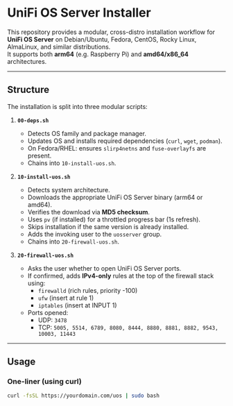 # UniFi OS Server Installer

This repository provides a modular, cross-distro installation workflow for **UniFi OS Server** on Debian/Ubuntu, Fedora, CentOS, Rocky Linux, AlmaLinux, and similar distributions.  
It supports both **arm64** (e.g. Raspberry Pi) and **amd64/x86_64** architectures.

---

## Structure

The installation is split into three modular scripts:

1. **`00-deps.sh`**  
   - Detects OS family and package manager.  
   - Updates OS and installs required dependencies (`curl`, `wget`, `podman`).  
   - On Fedora/RHEL: ensures `slirp4netns` and `fuse-overlayfs` are present.  
   - Chains into `10-install-uos.sh`.

2. **`10-install-uos.sh`**  
   - Detects system architecture.  
   - Downloads the appropriate UniFi OS Server binary (arm64 or amd64).  
   - Verifies the download via **MD5 checksum**.  
   - Uses `pv` (if installed) for a throttled progress bar (1s refresh).  
   - Skips installation if the same version is already installed.  
   - Adds the invoking user to the `uosserver` group.  
   - Chains into `20-firewall-uos.sh`.

3. **`20-firewall-uos.sh`**  
   - Asks the user whether to open UniFi OS Server ports.  
   - If confirmed, adds **IPv4-only** rules at the top of the firewall stack using:  
     - `firewalld` (rich rules, priority -100)  
     - `ufw` (insert at rule 1)  
     - `iptables` (insert at INPUT 1)  
   - Ports opened:  
     - UDP: `3478`  
     - TCP: `5005, 5514, 6789, 8080, 8444, 8880, 8881, 8882, 9543, 10003, 11443`

---

## Usage

### One-liner (using curl)
```bash
curl -fsSL https://yourdomain.com/uos | sudo bash
